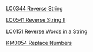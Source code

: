 
[LC0344 Reverse String](../Problems/LC/LC0344.md)

[LC0541 Reverse String II](../Problems/LC/LC0541.md)

[LC0151 Reverse Words in a String](../Problems/LC/LC0151.md)

[KM0054 Replace Numbers](../Problems/KM/KM0054.md)